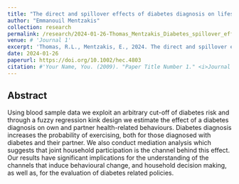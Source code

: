 ```yaml
---
title: "The direct and spillover effects of diabetes diagnosis on lifestyle behaviours"
author: "Emmanouil Mentzakis"
collection: research
permalink: /research/2024-01-26-Thomas_Mentzakis_Diabetes_spillover_effects
venue: # 'Journal 1'
excerpt: 'Thomas, R.L., Mentzakis, E., 2024. The direct and spillover effects of diabetes diagnosis on lifestyle behaviours. Health Economics 33, 952–970. https://doi.org/10.1002/hec.4803'
date: 2024-01-26
paperurl: https://doi.org/10.1002/hec.4803
citation: #'Your Name, You. (2009). "Paper Title Number 1." <i>Journal 1</i>. 1(1).'
---
```


## Abstract

Using blood sample data we exploit an arbitrary cut-off of diabetes risk and through a fuzzy regression kink design we estimate the effect of a diabetes diagnosis on own and partner health-related behaviours. Diabetes diagnosis increases the probability of exercising, both for those diagnosed with diabetes and their partner. We also conduct mediation analysis which suggests that joint household participation is the channel behind this effect. Our results have significant implications for the understanding of the channels that induce behavioural change, and household decision making, as well as, for the evaluation of diabetes related policies.
